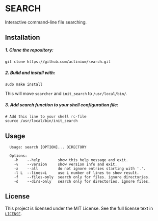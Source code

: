 # SEARCH

Interactive command-line file searching.

## Installation
##### 1. Clone the repository:
```shell
git clone https://github.com/actinium/search.git
```

##### 2. Build and install with:
``` shell
sudo make install
```
This will move `searcher` and `init_search` to `/usr/local/bin/`.

##### 3. Add search function to your shell configuration file:
``` 
# Add this line to your shell rc-file
source /usr/local/bin/init_search
```

## Usage
```
  Usage: search [OPTION]... DIRECTORY

  Options:
    -h    --help        show this help message and exit.
    -v    --version     show version info and exit.
    -a    --all         do not ignore entries starting with '.'.
    -l L  --lines=L     use L number of lines to show result.
    -f    --files-only  search only for files. ignore directories.
    -d    --dirs-only   search only for directories. ignore files.
```

## License
This project is licensed under the MIT License. See the full license text in
[`LICENSE`](LICENSE).
